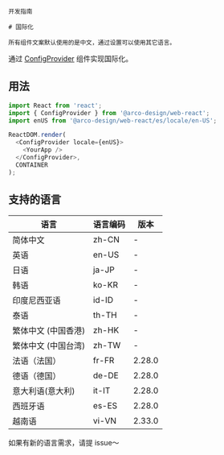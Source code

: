 `````
开发指南

# 国际化

所有组件文案默认使用的是中文，通过设置可以使用其它语言。
`````

通过 [ConfigProvider](/react/components/config-provider) 组件实现国际化。

## 用法

```js
import React from 'react';
import { ConfigProvider } from '@arco-design/web-react';
import enUS from '@arco-design/web-react/es/locale/en-US';

ReactDOM.render(
  <ConfigProvider locale={enUS}>
    <YourApp />
  </ConfigProvider>,
  CONTAINER
);
```

## 支持的语言

|语言|语言编码|版本|
|---|---|---|
|简体中文|zh-CN|-|
|英语|en-US|-|
|日语|ja-JP|-|
|韩语|ko-KR|-|
|印度尼西亚语|id-ID|-|
|泰语|th-TH|-|
|繁体中文 (中国香港)|zh-HK|-|
|繁体中文 (中国台湾)|zh-TW|-|
|法语（法国）|fr-FR|2.28.0|
|德语（德国）|de-DE|2.28.0|
|意大利语(意大利)|it-IT|2.28.0|
|西班牙语|es-ES|2.28.0|
|越南语|vi-VN|2.33.0|


如果有新的语言需求，请提 issue～
